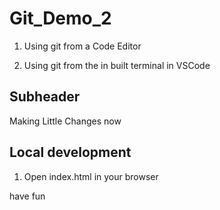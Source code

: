 # Git_Demo_2

1. Using git from a Code Editor 

2. Using git from the in built terminal in VSCode 

## Subheader 

Making Little Changes now 

## Local development 

1. Open index.html in your browser 

have fun 
